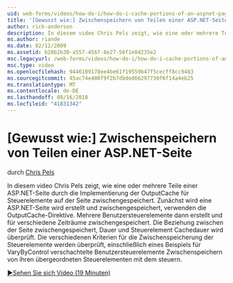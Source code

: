 ```yaml
---
uid: web-forms/videos/how-do-i/how-do-i-cache-portions-of-an-aspnet-page
title: '[Gewusst wie:] Zwischenspeichern von Teilen einer ASP.NET-Seite | Microsoft-Dokumentation'
author: rick-anderson
description: In diesem video Chris Pels zeigt, wie eine oder mehrere Teile einer ASP.NET-Seite durch die Implementierung der OutputCache für Steuerelemente auf der Seite zwischengespeichert. Zunächst wird ein...
ms.author: riande
ms.date: 02/12/2009
ms.assetid: b20b2b30-a557-4567-8e27-56f1e04235e2
msc.legacyurl: /web-forms/videos/how-do-i/how-do-i-cache-portions-of-an-aspnet-page
msc.type: video
ms.openlocfilehash: 9446109178ee4be61f19559b47f5cecff8cc9483
ms.sourcegitcommit: 45ac74e400f9f2b7dbded66297730f6f14a4eb25
ms.translationtype: MT
ms.contentlocale: de-DE
ms.lasthandoff: 08/16/2018
ms.locfileid: "41831342"
---
```

<a name="how-do-i-cache-portions-of-an-aspnet-page"></a>[Gewusst wie:] Zwischenspeichern von Teilen einer ASP.NET-Seite
====================
durch [Chris Pels](https://twitter.com/chrispels)

In diesem video Chris Pels zeigt, wie eine oder mehrere Teile einer ASP.NET-Seite durch die Implementierung der OutputCache für Steuerelemente auf der Seite zwischengespeichert. Zunächst wird eine ASP.NET-Seite wird erstellt und zwischengespeichert, verwenden die OutputCache-Direktive. Mehrere Benutzersteuerelemente dann erstellt und für verschiedene Zeiträume zwischengespeichert. Die Beziehung zwischen der Seite zwischengespeichert, Dauer und Steuerelement Cachedauer wird überprüft. Die verschiedenen Kriterien für die Zwischenspeicherung der Steuerelemente werden überprüft, einschließlich eines Beispiels für VaryByControl verschachtelte Benutzersteuerelemente Zwischenspeichern von ihren übergeordneten Steuerelementen mit dem steuern.

[&#9654;Sehen Sie sich Video (19 Minuten)](https://channel9.msdn.com/Blogs/ASP-NET-Site-Videos/how-do-i-cache-portions-of-an-aspnet-page)
